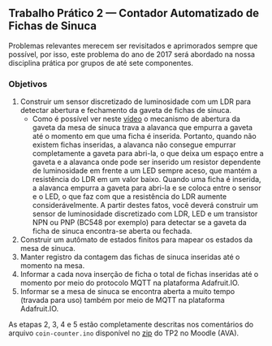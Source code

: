 ## Trabalho Prático 2 — Contador Automatizado de Fichas de Sinuca

<div class="small">

Problemas relevantes merecem ser revisitados e aprimorados sempre que possível, por isso, este problema do ano de 2017 será abordado na nossa disciplina prática por grupos de até sete componentes.

</div>

### Objetivos

<div class="small">

1. Construir um sensor discretizado de luminosidade com um LDR para detectar abertura e fechamento da gaveta de fichas de sinuca.
    - Como é possível ver neste [vídeo](https://www.youtube.com/watch?v=WTS_p4C4cXs) o mecanismo de abertura da gaveta da mesa de sinuca trava a alavanca que empurra a gaveta até o momento em que uma ficha é inserida. Portanto, quando não existem fichas inseridas, a alavanca não consegue empurrar completamente a gaveta para abri-la, o que deixa um espaço entre a gaveta e a alavanca onde pode ser inserido um resistor dependente de luminosidade em frente a um LED sempre aceso, que mantém a resistência do LDR em um valor baixo. Quando uma ficha é inserida, a alavanca empurra a gaveta para abri-la e se coloca entre o sensor e o LED, o que faz com que a resistência do LDR aumente considerávelmente. A partir destes fatos, você deverá construir um sensor de luminosidade discretizado com LDR, LED e um transistor NPN ou PNP (BC548 por exemplo) para detectar se a gaveta da ficha de sinuca encontra-se aberta ou fechada.
2. Construir um autômato de estados finitos para mapear os estados da mesa de sinuca.
3. Manter registro da contagem das fichas de sinuca inseridas até o momento na mesa.
4. Informar a cada nova inserção de ficha o total de fichas inseridas até o momento por meio do protocolo MQTT na plataforma Adafruit.IO.
5. Informar se a mesa de sinuca se encontra aberta a muito tempo (travada para uso) também por meio de MQTT na plataforma Adafruit.IO.

As etapas 2, 3, 4 e 5 estão completamente descritas nos comentários do arquivo `coin-counter.ino` disponível no [zip](https://ava.cefetmg.br/pluginfile.php/309192/mod_assign/introattachment/0/coin-counter.zip?forcedownload=1) do TP2 no Moodle (AVA).

</div>
